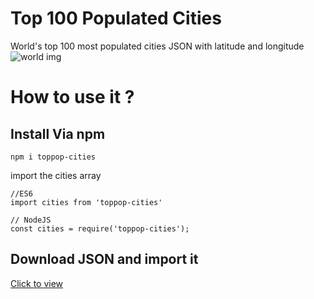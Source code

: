 # Top 100 Populated Cities
World's top 100 most populated cities JSON with latitude and longitude
![world img](https://i.imgur.com/jteCkHB.png)

# How to use it ?

## Install Via npm
```
npm i toppop-cities
```

import the cities array

```
//ES6
import cities from 'toppop-cities'

// NodeJS
const cities = require('toppop-cities');

```

## Download JSON and import it
[Click to view](https://raw.githubusercontent.com/ShivamJoker/Top100PopCities/master/topCities.json)

